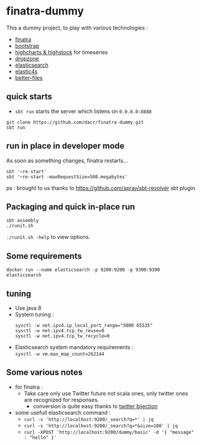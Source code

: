 # finatra-dummy

This a dummy project, to play with various technologies :
* [finatra](http://twitter.github.io/finatra/)
* [bootstrap](http://getbootstrap.com/)
* [highcharts & highstock](http://www.highcharts.com/) for timeseries
* [dropzone](http://www.dropzonejs.com/)
* [elasticsearch](https://www.elastic.co/fr/products/elasticsearch)
* [elastic4s](https://github.com/sksamuel/elastic4s)
* [better-files](https://github.com/pathikrit/better-files)

## quick starts

- `sbt run` starts the server which listens on `0.0.0.0:8888`

```
git clone https://github.com/dacr/finatra-dummy.git
sbt run
```

## run in place in developer mode
As soon as something changes, finatra restarts...

```
sbt '~re-start'
sbt '~re-start -maxRequestSize=500.megabytes'
```

ps : brought to us thanks to https://github.com/spray/sbt-revolver sbt plugin

## Packaging and quick in-place run

```
sbt assembly
./runit.sh
```

`./runit.sh -help` to view options.


## Some requirements

```
docker run --name elasticsearch -p 9200:9200 -p 9300:9300 elasticsearch
```

## tuning

* Use java 8
* System tuning :
  ```
  sysctl -w net.ipv4.ip_local_port_range="5000 65535"
  sysctl -w net.ipv4.tcp_tw_reuse=0
  sysctl -w net.ipv4.tcp_tw_recycle=0
  ```
* Elasticsearch system mandatory requirements :  
  `sysctl -w vm.max_map_count=262144`


## Some various notes 

* for finatra :
  + Take care only use Twitter future not scala ones, only twitter ones are recognized for responses.
    - conversion is quite easy thanks to [twitter bijection](https://github.com/twitter/bijection/blob/develop/README.md)
* some usefull elasticsearch command :
  + `curl -s 'http://localhost:9200/_search?q=*' | jq`
  + `curl -s 'http://localhost:9200/_search?q=*&size=100' | jq`
  + `curl -XPOST 'http://localhost:9200/dummy/basic' -d '{ "message" : "hello" }'`


  